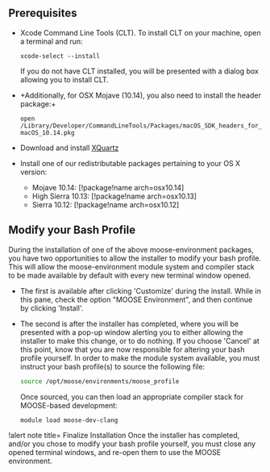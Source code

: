 ## Prerequisites

- Xcode Command Line Tools (CLT). To install CLT on your machine, open a terminal and run:

    `xcode-select --install`

    If you do not have CLT installed, you will be presented with a dialog box allowing you to install CLT.


- +Additionally, for OSX Mojave (10.14), you also need to install the header package:+

    `open /Library/Developer/CommandLineTools/Packages/macOS_SDK_headers_for_macOS_10.14.pkg`


- Download and install [XQuartz](https://www.xquartz.org/)


- Install one of our redistributable packages pertaining to your OS X version:

  - Mojave 10.14: [!package!name arch=osx10.14]
  - High Sierra 10.13: [!package!name arch=osx10.13]
  - Sierra 10.12: [!package!name arch=osx10.12]

## Modify your Bash Profile

During the installation of one of the above moose-environment packages, you have two opportunities to allow the installer to modify your bash profile. This will allow the moose-environment module system and compiler stack to be made available by default with every new terminal window opened.

- The first is available after clicking 'Customize' during the install. While in this pane, check the option "MOOSE Environment", and then continue by clicking 'Install'.

- The second is after the installer has completed, where you will be presented with a pop-up window alerting you to either allowing the installer to make this change, or to do nothing. If you choose 'Cancel' at this point, know that you are now responsible for altering your bash profile yourself. In order to make the module system available, you must instruct your bash profile(s) to source the following file:

  ```bash
  source /opt/moose/environments/moose_profile
  ```

  Once sourced, you can then load an appropriate compiler stack for MOOSE-based development:

  ```bash
  module load moose-dev-clang
  ```

!alert note title= Finalize Installation
Once the installer has completed, and/or you chose to modify your bash profile yourself, you must close any opened terminal windows, and re-open them to use the MOOSE environment.
